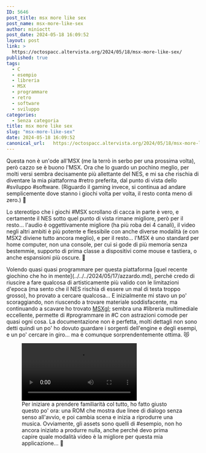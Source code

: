 ```yaml
---
ID: 5646
post_title: msx more like sex
post_name: msx-more-like-sex
author: minioctt
post_date: 2024-05-18 16:09:52
layout: post
link: >
  https://octospacc.altervista.org/2024/05/18/msx-more-like-sex/
published: true
tags:
  - C
  - esempio
  - libreria
  - MSX
  - programmare
  - retro
  - software
  - sviluppo
categories:
  - Senza categoria
title: msx more like sex
slug: "msx-more-like-sex"
date: 2024-05-18 16:09:52
canonical_url:   https://octospacc.altervista.org/2024/05/18/msx-more-like-sex/
---
```

<!-- wp:paragraph -->
<p markdown="1">Questa non è un'ode all'MSX (me la terrò in serbo per una prossima volta), però cazzo se è buono l'MSX. Ora che lo guardo un pochino meglio, per molti versi sembra decisamente più allettante del NES, e mi sa che rischia di diventare la mia piattaforma #retro preferita, dal punto di vista dello #sviluppo #software. (Riguardo il gaming invece, si continua ad andare semplicemente dove stanno i giochi volta per volta, il resto conta meno di zero.) 🥶️</p>
<!-- /wp:paragraph -->

<!-- wp:paragraph -->
<p markdown="1">Lo stereotipo che i giochi #MSX scrollano di cacca in parte è vero, e certamente il NES sotto quel punto di vista rimane migliore, però per il resto... l'audio è oggettivamente migliore (ha più roba dei 4 canali), il video negli altri ambiti è più potente e flessibile con anche diverse modalità (e con MSX2 diviene tutto ancora meglio), e per il resto... l'MSX è uno standard per home computer, non una console, per cui si gode di più memoria senza bestemmie, supporto di prima classe a dispositivi come mouse e tastiera, o anche espansioni più oscure. 👹️</p>
<!-- /wp:paragraph -->

<!-- wp:paragraph -->
<p markdown="1">Volendo quasi quasi programmare per questa piattaforma [quel recente giochino che ho in mente](../../../2024/05/17/azzardo.md), perché credo di riuscire a fare qualcosa di artisticamente più valido con le limitazioni d'epoca (ma sento che il NES rischia di essere un mal di testa troppo grosso), ho provato a cercare qualcosa... E inizialmente mi stavo un po' scoraggiando, non riuscendo a trovare materiale soddisfacente, ma continuando a scavare ho trovato <a href="https://github.com/aoineko-fr/MSXgl">MSXgl</a>; sembra una #libreria multimediale eccellente, permette di #programmare in #C con astrazioni comode per quasi ogni cosa. La documentazione non è perfetta, molti dettagli non sono detti quindi un po' ho dovuto guardare i sorgenti dell'engine e degli esempi, e un po' cercare in giro... ma è comunque sorprendentemente ottima. 😻️</p>
<!-- /wp:paragraph -->

<!-- wp:paragraph -->
<p markdown="1"></p>
<!-- /wp:paragraph -->

<!-- wp:video {"id":5650} -->
<figure class="wp-block-video"><video controls loop src="https://octospacc.github.io/microblog-mirror/assets/uploads/2024/05/simplescreenrecorder-2024-05-18_15.09.35.mp4"></video><figcaption class="wp-element-caption">Per iniziare a prendere familiarità col tutto, ho fatto giusto questo po' ora: una ROM che mostra due linee di dialogo senza senso all'avvio, e poi cambia scena e inizia a riprodurre una musica. Ovviamente, gli assets sono quelli di #esempio, non ho ancora iniziato a produrre nulla, anche perché devo prima capire quale modalità video è la migliore per questa mia applicazione... 🧐️</figcaption></figure>
<!-- /wp:video -->